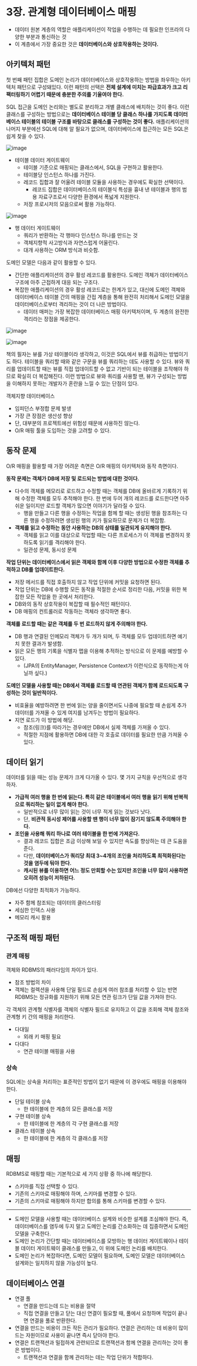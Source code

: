 # 3장. 관계형 데이터베이스 매핑
- 데이터 원본 계층의 역할은 애플리케이션이 작업을 수행하는 데 필요한 인프라의 다양한 부분과 통신하는 것
- 이 계층에서 가장 중요한 것은 **데이터베이스와 상호작용하는 것이다.**

## 아키텍처 패턴
첫 번째 패턴 집합은 도메인 논리가 데이터베이스와 상호작용하는 방법을 좌우하는 아키텍처 패턴으로 구성돼있다. 이런 패턴의 선택은 **전체 설계에 미치는 파급효과가 크고 리팩터링하기 어렵기 때문에 충분한 주의를 기울여야 한다.**

SQL 접근을 도메인 논리와는 별도로 분리하고 개별 클래스에 배치하는 것이 좋다. 이런 클래스를 구성하는 방법으로는 **데이터베이스 테이블 당 클래스 하나를 가지도록 데이터베이스 테이블의 테이블 구조를 바탕으로 클래스를 구성하는 것이 좋다.** 애플리케이션의 나머지 부분에선 SQL에 대해 알 필요가 없으며, 데이터베이스에 접근하는 모든 SQL은 쉽게 찾을 수 있다.

![image](https://github.com/alanhakhyeonsong/LetsReadBooks/assets/60968342/6ade7f1e-6d78-40ca-954d-fc1fb424bc21)

- 테이블 데이터 게이트웨이
  - 테이블 기준으로 매핑되는 클래스에서, SQL을 구현하고 활용한다.
  - 테이블당 인스턴스 하나를 가진다.
  - 레코드 집합과 잘 어울려 테이블 모듈을 사용하는 경우에도 확실한 선택이다.
    - 레코드 집합은 데이터베이스의 테이블식 특성을 흉내 낸 테이블과 행의 범용 자료구조로서 다양한 환경에서 폭넓게 지원한다.
  - 저장 프로시저의 모음으로써 활용 가능하다.

![image](https://github.com/alanhakhyeonsong/LetsReadBooks/assets/60968342/9144cd03-f106-4282-98d8-893825c917e2)

- 행 데이터 게이트웨이
  - 쿼리가 반환하는 각 행마다 인스턴스 하나를 만드는 것
  - 객체지향적 사고방식과 자연스럽게 어울린다.
  - 대개 사용하는 ORM 방식과 비슷함.

도메인 모델은 다음과 같이 활용할 수 있다.
- 간단한 애플리케이션의 경우 활성 레코드를 활용한다. 도메인 객체가 데이터베이스 구조에 아주 근접하게 대응 되는 구조다.
- 복잡한 애플리케이션의 경우 활성 레코드로는 한계가 있고, 대신에 도메인 객체와 데이터베이스 테이블 간의 매핑을 간접 계층을 통해 완전히 처리해서 도메인 모델을 데이터베이스로부터 격리하는 것이 더 나은 방법이다.
  - 데이터 매퍼는 가장 복잡한 데이터베이스 매핑 아키텍처이며, 두 계층의 완전한 격리라는 장점을 제공한다.

![image](https://github.com/alanhakhyeonsong/LetsReadBooks/assets/60968342/2e71329a-b007-4146-adaf-9853fbbe4e8d)

![image](https://github.com/alanhakhyeonsong/LetsReadBooks/assets/60968342/7eaeffd4-b004-494d-8842-4904a27ebdd6)

책의 필자는 뷰를 가상 테이블이라 생각하고, 이것은 SQL에서 뷰를 취급하는 방법이기도 하다. 테이블을 쿼리할 때와 같은 구문을 뷰를 쿼리하는 데도 사용할 수 있다. 뷰와 쿼리를 업데이트할 때는 뷰를 직접 업데이트할 수 없고 기반이 되는 테이블을 조작해야 하므로 확실히 더 복잡해진다. 이런 방법으로 뷰와 쿼리를 사용할 땐, 뷰가 구성되는 방법을 이해하지 못하는 개발자가 혼란을 느낄 수 있는 단점이 있다.

객체지향 데이터베이스
- 임피던스 부정합 문제 발생
- 가장 큰 장점은 생산성 향상
- 단, 대부분의 프로젝트에선 위험성 때문에 사용하진 않는다.
- O/R 매핑 툴을 도입하는 것을 고려할 수 있다.

## 동작 문제
O/R 매핑을 활용할 때 가장 어려운 측면은 O/R 매핑의 아키텍처와 동작 측면이다.

**동작 문제는 객체가 DB에 저장 및 로드되는 방법에 대한 것이다.**
- 다수의 객체를 메모리로 로드하고 수정할 때는 객체를 DB에 올바르게 기록하기 위해 수정한 객체를 모두 추적해야 한다. 한 번에 두어 개의 레코드를 로드한다면 아주 쉬운 일이지만 로드할 객체가 많으면 이야기가 달라질 수 있다.
  - 행을 만들고 다른 행을 수정하는 작업을 함께 할 때는 생성된 행을 참조하는 다른 행을 수정하려면 생성된 행의 키가 필요하므로 문제가 더 복잡함.
- **객체를 읽고 수정하는 동안 사용하는 DB의 상태를 일관되게 유지해야 한다.**
  - 객체를 읽고 이를 대상으로 작업할 때는 다른 프로세스가 이 객체를 변경하지 못하도록 읽기를 격리해야 한다.
  - 일관성 문제, 동시성 문제

**작업 단위는 데이터베이스에서 읽은 객체와 함께 이후 다양한 방법으로 수정한 객체를 추적하고 DB를 업데이트한다.**
- 저장 메서드를 직접 호출하지 않고 작업 단위에 커밋을 요청하면 된다.
- 작업 단위는 DB에 수행할 모든 동작을 적절한 순서로 정리한 다음, 커밋을 위한 복잡한 모든 작업을 한 곳에서 처리한다.
- DB와의 동작 상호작용이 복잡할 때 필수적인 패턴이다.
- DB 매핑의 컨트롤러로 작동하는 객체라 생각하면 좋다.

**객체를 로드할 때는 같은 객체를 두 번 로드하지 않게 주의해야 한다.**
- DB 행과 연결된 인메모리 객체가 두 개가 되며, 두 객체를 모두 업데이트하면 예기치 못한 결과가 발생함.
- 읽은 모든 행의 기록을 식별자 맵을 이용해 추적하는 방식으로 이 문제를 예방할 수 있다.
  - (JPA의 EntityManager, Persistence Context가 이런식으로 동작하는게 아닐까 싶다.)

**도메인 모델을 사용할 때는 DB에서 객체를 로드할 때 연관된 객체가 함께 로드되도록 구성하는 것이 일반적이다.**
- 비효율을 예방하려면 한 번에 읽는 양을 줄이면서도 나중에 필요할 때 손쉽게 추가 데이터를 가져올 수 있게 여지를 남겨두는 방법이 필요하다.
- 지연 로드가 이 방법에 해당.
  - 참조(링크)를 따라가는 경우에만 DB에서 실제 객체를 가져올 수 있다.
  - 적절한 지점에 활용하면 DB에 대한 각 호출로 데이터를 필요한 만큼 가져올 수 있다.

## 데이터 읽기
데이터를 읽을 때는 성능 문제가 크게 다가올 수 있다. 몇 가지 규칙을 우선적으로 생각하자.

- **가급적 여러 행을 한 번에 읽는다. 특히 같은 테이블에서 여러 행을 읽기 위해 반복적으로 쿼리하는 일이 없게 해야 한다.**
  - 일반적으로 너무 많이 읽는 것이 너무 적게 읽는 것보다 낫다.
  - 단, **비관적 동시성 제어를 사용할 땐 행이 너무 많이 잠기지 않도록 주의해야 한다.**
- **조인을 사용해 쿼리 하나로 여러 테이블을 한 번에 가져온다.**
  - 결과 레코드 집합은 조금 이상해 보일 수 있지만 속도를 향상하는 데 큰 도움을 준다.
  - 다만, **데이터베이스가 쿼리당 최대 3~4개의 조인을 처리하도록 최적화된다는 것을 염두에 둬야 한다.**
  - **캐시된 뷰를 이용하면 어느 정도 만회할 수는 있지만 조인을 너무 많이 사용하면 오히려 성능이 저하된다.**

DB에선 다양한 최적화가 가능하다.
- 자주 함께 참조되는 데이터의 클러스터링
- 세심한 인덱스 사용
- 메모리 캐시 활용

## 구조적 매핑 패턴
### 관계 매핑
객체와 RDBMS의 패러다임의 차이가 있다.

- 참조 방법의 차이
- 객체는 컬렉션을 사용해 단일 필드로 손쉽게 여러 참조를 처리할 수 있는 반면 RDBMS는 정규화를 지원하기 위해 모든 연관 링크가 단일 값을 가져야 한다.

각 객체의 관계형 식별자를 객체의 식별자 필드로 유지하고 이 값을 조회해 객체 참조와 관계형 키 간의 매핑을 처리한다.
- 다대일
  - 외래 키 매핑 필요
- 다대다
  - 연관 테이블 매핑을 사용

### 상속
SQL에는 상속을 처리하는 표준적인 방법이 없기 때문에 이 경우에도 매핑을 이용해야 한다.
- 단일 테이블 상속
  - 한 테이블에 한 계층의 모든 클래스를 저장
- 구현 테이블 상속
  - 한 테이블에 한 계층의 각 구현 클래스를 저장
- 클래스 테이블 상속
  - 한 테이블에 한 계층의 각 클래스를 저장

## 매핑
RDBMS로 매핑할 때는 기본적으로 세 가지 상황 중 하나에 해당한다.

- 스키마를 직접 선택할 수 있다.
- 기존의 스키마로 매핑해야 하며, 스키마를 변경할 수 있다.
- 기존의 스키마로 매핑해야 하지만 합의를 통해 스키마를 변경할 수 있다.

---
- 도메인 모델을 사용할 때는 데이터베이스 설계와 비슷한 설계를 조심해야 한다. 즉, 데이터베이스를 염두에 두지 말고 도메인 논리를 간소화하는 데 집중하면서 도메인 모델을 구축한다.
- 도메인 논리가 간단할 때는 데이터베이스를 모방하는 행 데이터 게이트웨이나 테이블 데이터 게이트웨이 클래스를 만들고, 이 위에 도메인 논리를 배치한다.
- 도메인 논리가 복잡하다면, 도메인 모델이 필요하며, 도메인 모델은 데이터베이스 설계와는 일치하지 않을 가능성이 높다.

## 데이터베이스 연결
- 연결 풀
  - 연결을 만드는데 드는 비용을 절약
  - 직접 연결을 만들고 닫는 대신 연결이 필요할 때, 풀에서 요청하며 작업이 끝나면 연결을 풀로 반환한다.
- 연결을 만드는 비용이 크든 작든 관리가 필요하다. 연결은 관리하는 데 비용이 많이 드는 자원이므로 사용이 끝나면 즉시 닫아야 한다.
- 연결은 트랜잭션과 밀접하게 관련되므로 트랜잭션과 함께 연결을 관리하는 것이 좋은 방법이다.
  - 트랜잭션과 연결을 함께 관리하는 데는 작업 단위가 적합하다.